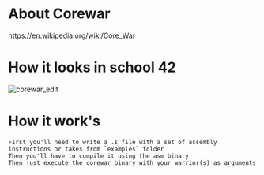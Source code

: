 # About Corewar
https://en.wikipedia.org/wiki/Core_War
# How it looks in school 42
![corewar_edit](https://user-images.githubusercontent.com/31519926/42526395-5bc7861e-847e-11e8-87f5-787e4953e23c.gif)
# How it work's
```
First you'll need to write a .s file with a set of assembly instructions or takes from `examples` folder
Then you'll have to compile it using the asm binary
Then just execute the corewar binary with your warrior(s) as arguments
```

